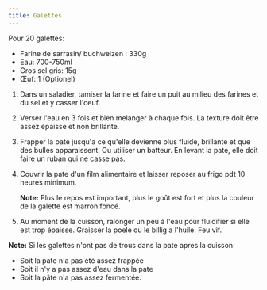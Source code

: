 ```yaml
---
title: Galettes
---
```


Pour 20 galettes:

- Farine de sarrasin/ buchweizen : 330g
- Eau: 700-750ml
- Gros sel gris: 15g
- Œuf: 1 (Optionel)

1. Dans un saladier, tamiser la farine et faire un puit au
   milieu des farines et du sel et y casser l'oeuf.

1. Verser l'eau en 3 fois et bien melanger à chaque fois. La texture doit être assez épaisse et non brillante.

1. Frapper la pate jusqu'a ce qu'elle devienne plus fluide, brillante
   et que des bulles apparaissent. Ou utiliser un batteur.
   En levant la pate, elle doit faire un ruban qui ne casse pas.

1. Couvrir la pate d'un film alimentaire et laisser reposer au frigo pdt 10 heures minimum.

   **Note:** Plus le repos est important, plus le goût est fort et plus la couleur de la galette est marron foncé.

1. Au moment de la cuisson, ralonger un peu à l'eau pour fluidifier si elle est trop épaisse.
   Graisser la poele ou le billig a l'huile. Feu vif.

**Note:** Si les galettes n'ont pas de trous dans la pate apres la cuisson:

- Soit la pate n'a pas été assez frappée
- Soit il n'y a pas assez d'eau dans la pate
- Soit la pâte n'a pas assez fermentée.
